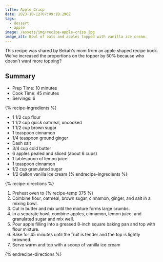 ```yaml
---
title: Apple Crisp
date: 2023-10-12T07:09:18.296Z
tags:
  - dessert
  - apple
image: /assets/img/recipe-apple-crisp.jpg
image_alt: Bowl of oats and apples topped with vanilla ice cream.
---
```


This recipe was shared by Bekah's mom from an apple shaped recipe book.
We've increased the proportions on the topper by 50% because who doesn't want more topping?

## Summary

- Prep Time: 10 minutes
- Cook Time: 45 minutes
- Servings: 6

{% recipe-ingredients %}

- 1 1/2 cup flour
- 1 1/2 cup quick oatmeal, uncooked
- 1 1/2 cup brown sugar
- 1 teaspoon cinnamon
- 1/4 teaspoon ground ginger
- Dash salt
- 3/4 cup cold butter
- 6 apples pealed and sliced (about 6 cups)
- 1 tablespoon of lemon juice
- 1 teaspoon cinnamon
- 1/2 cup granulated sugar
- 1/2 Gallon vanilla ice cream
{% endrecipe-ingredients %}

{% recipe-directions %}

1. Preheat oven to {% recipe-temp 375 %}
1. Combine flour, oatmeal, brown sugar, cinnamon, ginger, and salt in a mixing bowl.
1. Cut in butter and mix until the mixture forms large crumbs.
1. In a separate bowl, combine apples, cinnamon, lemon juice, and granulated sugar and mix well.
1. Pour apple filling into a greased 8-inch square baking pan and top with flour mixture.
1. Bake for 45 minutes until the fruit is tender and the top is lightly browned.
1. Serve warm and top with a scoop of vanilla ice cream

{% endrecipe-directions %}
